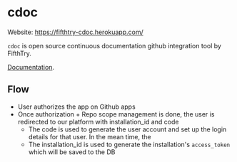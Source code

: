 
# cdoc

Website: https://fifthtry-cdoc.herokuapp.com/

`cdoc` is open source continuous documentation github integration tool by FifthTry.

[Documentation](https://fifthtry.github.io/cdoc-doc/).

## Flow

- User authorizes the app on Github apps
- Once authorization + Repo scope management is done, the user is redirected to our platform with installation_id and code
    - The code is used to generate the user account and set up the login details for that user. In the mean time, the 
    - The installation_id is used to generate the installation's `access_token` which will be saved to the DB
